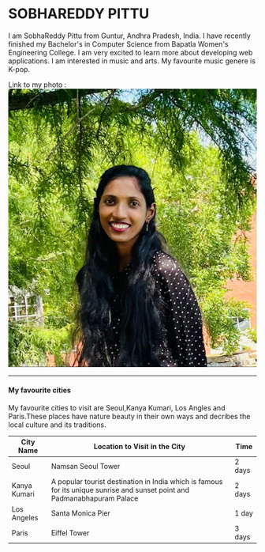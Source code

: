 # SOBHAREDDY PITTU


I am SobhaReddy Pittu from Guntur, Andhra Pradesh, India. I have recently finished my Bachelor's in Computer Science from Bapatla Women's Engineering College. I am very excited to learn more about developing web applications. I am interested in music and arts. My favourite music genere is K-pop.

Link to my photo : ![pic](MyImage.jpeg)


---

#### My favourite cities

My favourite cities to visit are Seoul,Kanya Kumari, Los Angles and Paris.These places have nature beauty in their own ways and decribes the local culture and its traditions.

|City Name | Location to Visit in the City| Time|
|--- | --- |--- |
| Seoul | Namsan Seoul Tower | 2 days |
| Kanya Kumari | A popular tourist destination in India which is famous for its unique sunrise and sunset point and Padmanabhapuram Palace | 2 days |
| Los Angeles | Santa Monica Pier | 1 day |
| Paris | Eiffel Tower | 3 days |
